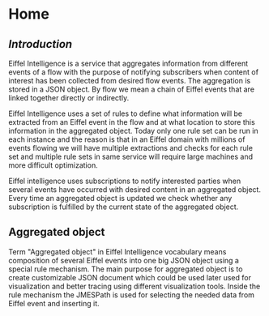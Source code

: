# Home

## _Introduction_

Eiffel Intelligence is a service that aggregates information from different
events of a flow with the purpose of notifying subscribers when content of
interest has been collected from desired flow events. The aggregation is stored
in a JSON object. By flow we mean a chain of Eiffel events that are linked
together directly or indirectly.

Eiffel Intelligence uses a set of rules to define what information will be
extracted from an Eiffel event in the flow and at what location to store this
information in the aggregated object. Today only one rule set can be run in
each instance and the reason is that in an Eiffel domain with millions of
events flowing we will have multiple extractions and checks for each rule set
and multiple rule sets in same service will require large machines and more
difficult optimization.

Eiffel intelligence uses subscriptions to notify interested parties when several
events have occurred with desired content in an aggregated object. Every time an
aggregated object is updated we check whether any subscription is fulfilled by
the current state of the aggregated object.

## Aggregated object

Term "Aggregated object" in Eiffel Intelligence vocabulary means composition of
several Eiffel events into one big JSON object using a special rule mechanism.
The main purpose for aggregated object is to create customizable JSON document
which could be used later used for visualization and better tracing using
different visualization tools. Inside the rule mechanism the JMESPath is used
for selecting the needed data from Eiffel event and inserting it.

